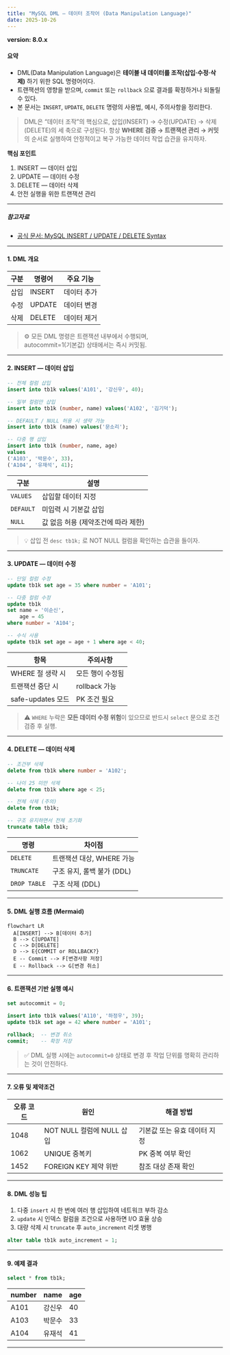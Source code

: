 ```yaml
---
title: "MySQL DML — 데이터 조작어 (Data Manipulation Language)"
date: 2025-10-26
---
```


**version: 8.0.x**

#### 요약

- DML(Data Manipulation Language)은 **테이블 내 데이터를 조작(삽입·수정·삭제)** 하기 위한 SQL 명령어이다.  
- 트랜잭션의 영향을 받으며, `commit` 또는 `rollback` 으로 결과를 확정하거나 되돌릴 수 있다.  
- 본 문서는 `INSERT`, `UPDATE`, `DELETE` 명령의 사용법, 예시, 주의사항을 정리한다.  

> DML은 “데이터 조작”의 핵심으로,
> 삽입(INSERT) → 수정(UPDATE) → 삭제(DELETE)의 세 축으로 구성된다.
> 항상 **WHERE 검증 → 트랜잭션 관리 → 커밋**의 순서로 실행하여
> 안정적이고 복구 가능한 데이터 작업 습관을 유지하자.


**핵심 포인트**
1. INSERT — 데이터 삽입  
2. UPDATE — 데이터 수정  
3. DELETE — 데이터 삭제  
4. 안전 실행을 위한 트랜잭션 관리  

---

##### 참고자료  
- [공식 문서: MySQL INSERT / UPDATE / DELETE Syntax](https://dev.mysql.com/doc/refman/8.0/en/sql-statements.html)  


---

#### 1. DML 개요

| 구분 | 명령어 | 주요 기능 |
|------|----------|-------------|
| 삽입 | INSERT | 데이터 추가 |
| 수정 | UPDATE | 데이터 변경 |
| 삭제 | DELETE | 데이터 제거 |

> ⚙️ 모든 DML 명령은 트랜잭션 내부에서 수행되며,  
> autocommit=1(기본값) 상태에서는 즉시 커밋됨.

---

#### 2. INSERT — 데이터 삽입

```sql
-- 전체 컬럼 삽입
insert into tb1k values('A101', '강신우', 40);

-- 일부 컬럼만 삽입
insert into tb1k (number, name) values('A102', '김기덕');

-- DEFAULT / NULL 허용 시 생략 가능
insert into tb1k (name) values('문소리');

-- 다중 행 삽입
insert into tb1k (number, name, age)
values
('A103', '박문수', 33),
('A104', '유재석', 41);
```

| 구분        | 설명                    |
| --------- | --------------------- |
| `VALUES`  | 삽입할 데이터 지정            |
| `DEFAULT` | 미입력 시 기본값 삽입          |
| `NULL`    | 값 없음 허용 (제약조건에 따라 제한) |

> 💡 삽입 전 `desc tb1k;` 로 NOT NULL 컬럼을 확인하는 습관을 들이자.

---

#### 3. UPDATE — 데이터 수정

```sql
-- 단일 컬럼 수정
update tb1k set age = 35 where number = 'A101';

-- 다중 컬럼 수정
update tb1k
set name = '이순신',
    age = 45
where number = 'A104';

-- 수식 사용
update tb1k set age = age + 1 where age < 40;
```

| 항목              | 주의사항        |
| --------------- | ----------- |
| WHERE 절 생략 시    | 모든 행이 수정됨   |
| 트랜잭션 중단 시       | rollback 가능 |
| safe-updates 모드 | PK 조건 필요    |

> ⚠️ `WHERE` 누락은 **모든 데이터 수정 위험**이 있으므로
> 반드시 `select` 문으로 조건 검증 후 실행.

---

#### 4. DELETE — 데이터 삭제

```sql
-- 조건부 삭제
delete from tb1k where number = 'A102';

-- 나이 25 미만 삭제
delete from tb1k where age < 25;

-- 전체 삭제 (주의)
delete from tb1k;

-- 구조 유지하면서 전체 초기화
truncate table tb1k;
```

| 명령           | 차이점                |
| ------------ | ------------------ |
| `DELETE`     | 트랜잭션 대상, WHERE 가능  |
| `TRUNCATE`   | 구조 유지, 롤백 불가 (DDL) |
| `DROP TABLE` | 구조 삭제 (DDL)        |

---

#### 5. DML 실행 흐름 (Mermaid)

```mermaid
flowchart LR
  A[INSERT] --> B[데이터 추가]
  B --> C[UPDATE]
  C --> D[DELETE]
  D --> E{COMMIT or ROLLBACK?}
  E -- Commit --> F[변경사항 저장]
  E -- Rollback --> G[변경 취소]
```

---

#### 6. 트랜잭션 기반 실행 예시

```sql
set autocommit = 0;

insert into tb1k values('A110', '하정우', 39);
update tb1k set age = 42 where number = 'A101';

rollback;  -- 변경 취소
commit;    -- 확정 저장
```

> ✅ DML 실행 시에는 `autocommit=0` 상태로 변경 후
> 작업 단위를 명확히 관리하는 것이 안전하다.

---

#### 7. 오류 및 제약조건

| 오류 코드 | 원인                   | 해결 방법            |
| ----- | -------------------- | ---------------- |
| 1048  | NOT NULL 컬럼에 NULL 삽입 | 기본값 또는 유효 데이터 지정 |
| 1062  | UNIQUE 중복키           | PK 중복 여부 확인      |
| 1452  | FOREIGN KEY 제약 위반    | 참조 대상 존재 확인      |

---

#### 8. DML 성능 팁

1. 다중 `insert` 시 한 번에 여러 행 삽입하여 네트워크 부하 감소
2. `update` 시 인덱스 컬럼을 조건으로 사용하면 I/O 효율 상승
3. 대량 삭제 시 `truncate` 후 `auto_increment` 리셋 병행

```sql
alter table tb1k auto_increment = 1;
```

---

#### 9. 예제 결과

```sql
select * from tb1k;
```

| number | name | age |
| ------ | ---- | --- |
| A101   | 강신우  | 40  |
| A103   | 박문수  | 33  |
| A104   | 유재석  | 41  |

---